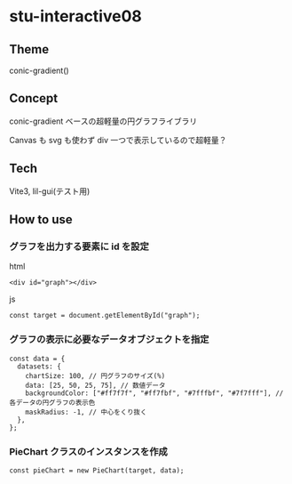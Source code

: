 # stu-interactive08

## Theme

conic-gradient()

## Concept

conic-gradient ベースの超軽量の円グラフライブラリ

Canvas も svg も使わず div 一つで表示しているので超軽量？

## Tech

Vite3, lil-gui(テスト用)

## How to use

### グラフを出力する要素に id を設定

html

```:html
<div id="graph"></div>
```

js

```:js
const target = document.getElementById("graph");
```

### グラフの表示に必要なデータオブジェクトを指定

```:js
const data = {
  datasets: {
    chartSize: 100, // 円グラフのサイズ(%)
    data: [25, 50, 25, 75], // 数値データ
    backgroundColor: ["#ff7f7f", "#ff7fbf", "#7fffbf", "#7f7fff"], // 各データの円グラフの表示色
    maskRadius: -1, // 中心をくり抜く
  },
};
```

### PieChart クラスのインスタンスを作成

```:js
const pieChart = new PieChart(target, data);
```

